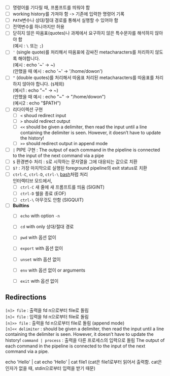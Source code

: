 - [ ] 명령어를 기다릴 때, 프롬프트를 띄워야 함
- [ ] working history를 가져야 함 -> 기존에 입력한 명령어 기록
- [ ] `PATH`변수나 상대/절대 경로를 통해서 실행할 수 있어야 함
- [ ] 전역변수를 하나까지만 허용
- [ ] 닫히지 않은 따옴표(quotes)나 과제에서 요구하지 않은 특수문자를 해석하지 않아야 함  
(예시 : `\` 또는 `;`)
- [ ] `'` (single quote)를 처리해서 따옴표에 감싸진 metacharacters를 처리하지 않도록 해야합니다.  
(예시 : echo '~' -> ~)  
(안했을 때 예시 : echo '~' -> '/home/dowon')
- [ ] `"` (double quotes)를 처리해서 따옴표 처리된 metacharacters를 따옴표를 처리하지 않아야 합니다. (`$`제외)  
(예시1 : echo "~" -> ~)  
(안했을 때 예시 : echo "~" -> "/home/dowon")  
(예시2 : echo "\$PATH")
- [ ] 리다이렉션 구현
  - [ ] `<` shoud redirect input
  - [ ] `>` should redirect output
  - [ ] `<<` should be given a delimiter, then read the input until a line containing the delimiter is seen. However, it doesn’t have to update the history!
  - [ ] `>>` should redirect output in append mode
- [ ] `|` PIPE 구현 : The output of each command in the pipeline is connected to the input of the next command via a pipe
- [ ] `$` 환경변수 처리 : `$`로 시작하는 문자열을 그에 대응되는 값으로 치환
- [ ] `$?` : 가장 마지막으로 실행된 foreground pipeline의 exit status로 치환
- [ ] `ctrl-C`, `ctrl-D`, `ctrl-\` [bash](https://www.gnu.org/software/bash/manual/html_node/Signals.html)처럼 처리  
  인터렉티브 모드에서,  
  - [ ] `ctrl-C` 새 줄에 새 프롬프트를 띄움 (SIGINT)
  - [ ] `ctrl-D` 쉘을 종료 (EOF)
  - [ ] `ctrl-\` 아무것도 안함 (SIGQUIT)
- [ ] **Builtins**
  - [ ] `echo` with option `-n`
  - [ ] `cd` with only 상대/절대 경로
  - [ ] `pwd` with 옵션 없이
  - [ ] `export` with 옵션 없이
  - [ ] `unset` with 옵션 없이
  - [ ] `env` with 옵션 없이 or arguments
  - [ ] `exit` with 옵션 없이



## Redirections
`[n]> file` : 출력을 fd n으로부터 file로 돌림  
`[n]< file` : 입력을 fd n으로부터 file로 돌림  
`[n]>> file` : 출력을 fd n으로부터 file로 돌림 (append mode)  
`[n]<< delimiter` : should be given a delimiter, then read the input until a line containing the delimiter is seen. However, it doesn’t have to update the history!
`command | process` : 출력을 다른 프로세스의 입력으로 돌림
The output of each command in the pipeline is
connected to the input of the next command via a pipe.

echo 'Hello' | cat
echo 'Hello' | cat file1
(cat은 file1로부터 읽어서 출력함. cat은 인자가 없을 때, stdin으로부터 입력을 받기 때문)